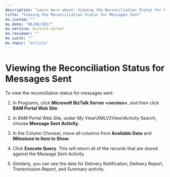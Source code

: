 ```yaml
---
description: "Learn more about: Viewing the Reconciliation Status for Messages Sent"
title: "Viewing the Reconciliation Status for Messages Sent"
ms.custom: ""
ms.date: "06/08/2017"
ms.service: biztalk-server
ms.reviewer: ""
ms.suite: ""
ms.topic: "article"
---
```

# Viewing the Reconciliation Status for Messages Sent
To view the reconciliation status for messages sent:  
  
1.  In Programs, click **Microsoft BizTalk Server \<version\>**, and then click **BAM Portal Web Site**.  
  
2.  In BAM Portal Web Site, under My View\XMLV2View\Activity Search, choose **Message Sent Activity**.  
  
3.  In the Column Chooser, move all columns from **Available Data** and **Milestone to Item to Show**.  
  
4.  Click **Execute Query**. This will return all of the records that are stored against the Message Sent Activity.  
  
5.  Similarly, you can see the data for Delivery Notification, Delivery Report, Transmission Report, and Summary activity.
